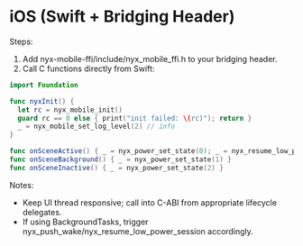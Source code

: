 # iOS (Swift + Bridging Header)

Steps:
1) Add nyx-mobile-ffi/include/nyx_mobile_ffi.h to your bridging header.
2) Call C functions directly from Swift:

```swift
import Foundation

func nyxInit() {
  let rc = nyx_mobile_init()
  guard rc == 0 else { print("init failed: \(rc)"); return }
  _ = nyx_mobile_set_log_level(2) // info
}

func onSceneActive() { _ = nyx_power_set_state(0); _ = nyx_resume_low_power_session() }
func onSceneBackground() { _ = nyx_power_set_state(1) }
func onSceneInactive() { _ = nyx_power_set_state(2) }
```

Notes:
- Keep UI thread responsive; call into C-ABI from appropriate lifecycle delegates.
- If using BackgroundTasks, trigger nyx_push_wake/nyx_resume_low_power_session accordingly.
